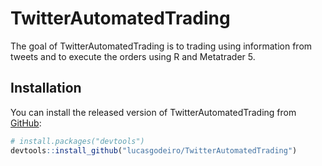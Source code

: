 
<!-- README.md is generated from README.Rmd. Please edit that file -->

# TwitterAutomatedTrading

<!-- badges: start -->

<!-- badges: end -->

The goal of TwitterAutomatedTrading is to trading using information from
tweets and to execute the orders using R and Metatrader 5.

## Installation

You can install the released version of TwitterAutomatedTrading from
[GitHub](https://github.com/):

``` r
# install.packages("devtools")
devtools::install_github("lucasgodeiro/TwitterAutomatedTrading")
```

